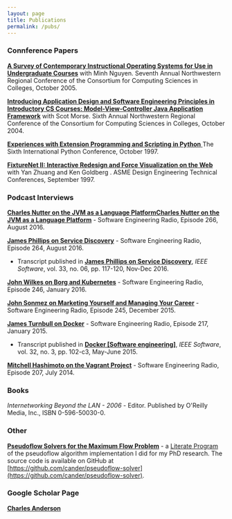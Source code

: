 ```yaml
---
layout: page
title: Publications
permalink: /pubs/
---
```

### Connference Papers

[**A Survey of Contemporary Instructional Operating Systems for Use in Undergraduate Courses**](anderson-nguyen-CCSC-NW-2005.pdf)
with Minh Nguyen.
Seventh Annual Northwestern Regional Conference of the
Consortium for Computing Sciences in Colleges, October 2005.

[**Introducing Application Design and Software Engineering Principles in
Introductory CS Courses: Model-View-Controller Java Application Framework**](morse-anderson-CCSC-NW-2004.pdf)
with Scot Morse.
Sixth Annual Northwestern Regional Conference of the
Consortium for Computing Sciences in Colleges, October 2004.

[**Experiences with Extension Programming and Scripting in Python**  ](anderson-sixth-py-conference.pdf)
The Sixth International Python Conference, October 1997.

[**FixtureNet II: Interactive Redesign and Force Visualization on the Web**](anderson-zhuang-goldberg-detc97.pdf)
with Yan Zhuang and Ken Goldberg .
ASME Design Engineering Technical Conferences, September 1997.


### Podcast Interviews
[**Charles Nutter on the JVM as a Language PlatformCharles Nutter on the JVM as a 
Language Platform**](http://www.se-radio.net/2016/08/se-radio-episode-266-charles-nutter-on-the-jvm-as-a-language-platform/) -
Software Engineering Radio, Episode 266, August 2016.

[**James Phillips on Service Discovery**](http://www.se-radio.net/2016/08/se-radio-episode-264-james-phillips-on-service-discovery/) -
Software Engineering Radio, Episode 264, August 2016.
- Transcript published in [**James Phillips on Service Discovery**](https://www.computer.org/csdl/magazine/so/2016/06/mso2016060117/13rRUxBJhld),
*IEEE Software*, vol. 33, no. 06, pp. 117-120, Nov-Dec 2016.

[**John Wilkes on Borg and Kubernetes**](http://www.se-radio.net/2016/01/se-radio-show-246-john-wilkes-on-borg-and-kubernetes/) -
Software Engineering Radio, Episode 246, January 2016.

[**John Sonmez on Marketing Yourself and Managing Your Career**](http://www.se-radio.net/2015/12/se-radio-episode-245-john-sonmez-on-marketing-yourself-and-managing-your-career/) -
Software Engineering Radio, Episode 245, December 2015.

[**James Turnbull on Docker**](http://www.se-radio.net/2015/01/episode-217-james-turnbull-on-docker/) -
Software Engineering Radio, Episode 217, January 2015.
- Transcript published in [**Docker [Software engineering]**](http://www.se-radio.net/2014/07/episode-207-mitchell-hashimoto-on-the-vagrant-project/),
*IEEE Software*, vol. 32, no. 3, pp. 102-c3, May-June 2015.

[**Mitchell Hashimoto on the Vagrant Project**](http://www.se-radio.net/2014/07/episode-207-mitchell-hashimoto-on-the-vagrant-project/) -
Software Engineering Radio, Episode 207, July 2014.

### Books
*Internetworking Beyond the LAN - 2006* - Editor. Published by O'Reilly Media, Inc.,
ISBN 0-596-50030-0.

### Other
[**Pseudoflow Solvers for the Maximum Flow Problem**](solver-lit-prog.pdf) -
a [Literate Program](http://www.literateprogramming.com/) of the pseudoflow
algorithm implementation I did for my PhD research. The source code is
available on GitHub at
[https://github.com/cander/pseudoflow-solver](https://github.com/cander/pseudoflow-solver).


### Google Scholar Page

[**Charles Anderson**](https://scholar.google.com/citations?hl=en&user=DspmIqcAAAAJ)

